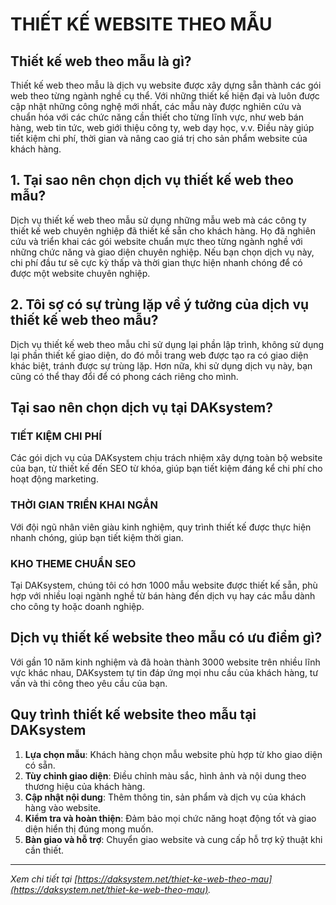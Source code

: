 # THIẾT KẾ WEBSITE THEO MẪU

## Thiết kế web theo mẫu là gì?

Thiết kế web theo mẫu là dịch vụ website được xây dựng sẵn thành các gói web theo từng ngành nghề cụ thể. Với những thiết kế hiện đại và luôn được cập nhật những công nghệ mới nhất, các mẫu này được nghiên cứu và chuẩn hóa với các chức năng cần thiết cho từng lĩnh vực, như web bán hàng, web tin tức, web giới thiệu công ty, web dạy học, v.v. Điều này giúp tiết kiệm chi phí, thời gian và nâng cao giá trị cho sản phẩm website của khách hàng.

## 1. Tại sao nên chọn dịch vụ thiết kế web theo mẫu?

Dịch vụ thiết kế web theo mẫu sử dụng những mẫu web mà các công ty thiết kế web chuyên nghiệp đã thiết kế sẵn cho khách hàng. Họ đã nghiên cứu và triển khai các gói website chuẩn mực theo từng ngành nghề với những chức năng và giao diện chuyên nghiệp. Nếu bạn chọn dịch vụ này, chi phí đầu tư sẽ cực kỳ thấp và thời gian thực hiện nhanh chóng để có được một website chuyên nghiệp.

## 2. Tôi sợ có sự trùng lặp về ý tưởng của dịch vụ thiết kế web theo mẫu?

Dịch vụ thiết kế web theo mẫu chỉ sử dụng lại phần lập trình, không sử dụng lại phần thiết kế giao diện, do đó mỗi trang web được tạo ra có giao diện khác biệt, tránh được sự trùng lặp. Hơn nữa, khi sử dụng dịch vụ này, bạn cũng có thể thay đổi để có phong cách riêng cho mình.

## Tại sao nên chọn dịch vụ tại DAKsystem?

### TIẾT KIỆM CHI PHÍ

Các gói dịch vụ của DAKsystem chịu trách nhiệm xây dựng toàn bộ website của bạn, từ thiết kế đến SEO từ khóa, giúp bạn tiết kiệm đáng kể chi phí cho hoạt động marketing.

### THỜI GIAN TRIỂN KHAI NGẮN

Với đội ngũ nhân viên giàu kinh nghiệm, quy trình thiết kế được thực hiện nhanh chóng, giúp bạn tiết kiệm thời gian.

### KHO THEME CHUẨN SEO

Tại DAKsystem, chúng tôi có hơn 1000 mẫu website được thiết kế sẵn, phù hợp với nhiều loại ngành nghề từ bán hàng đến dịch vụ hay các mẫu dành cho công ty hoặc doanh nghiệp.

## Dịch vụ thiết kế website theo mẫu có ưu điểm gì?

Với gần 10 năm kinh nghiệm và đã hoàn thành 3000 website trên nhiều lĩnh vực khác nhau, DAKsystem tự tin đáp ứng mọi nhu cầu của khách hàng, tư vấn và thi công theo yêu cầu của bạn.

## Quy trình thiết kế website theo mẫu tại DAKsystem

1. **Lựa chọn mẫu**: Khách hàng chọn mẫu website phù hợp từ kho giao diện có sẵn.
2. **Tùy chỉnh giao diện**: Điều chỉnh màu sắc, hình ảnh và nội dung theo thương hiệu của khách hàng.
3. **Cập nhật nội dung**: Thêm thông tin, sản phẩm và dịch vụ của khách hàng vào website.
4. **Kiểm tra và hoàn thiện**: Đảm bảo mọi chức năng hoạt động tốt và giao diện hiển thị đúng mong muốn.
5. **Bàn giao và hỗ trợ**: Chuyển giao website và cung cấp hỗ trợ kỹ thuật khi cần thiết.

---

*Xem chi tiết tại [https://daksystem.net/thiet-ke-web-theo-mau](https://daksystem.net/thiet-ke-web-theo-mau).*
